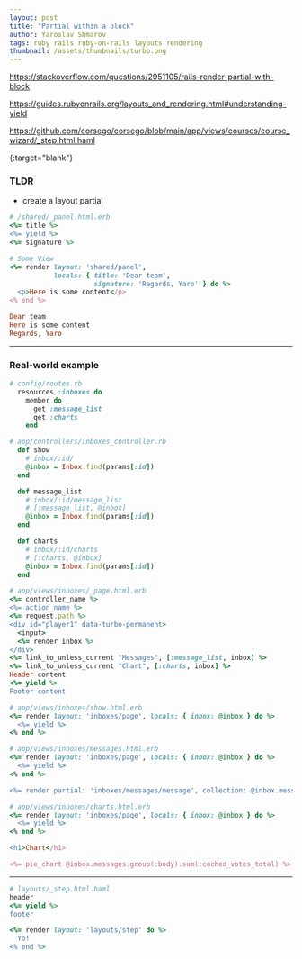 ```yaml
---
layout: post
title: "Partial within a block"
author: Yaroslav Shmarov
tags: ruby rails ruby-on-rails layouts rendering
thumbnail: /assets/thumbnails/turbo.png
---
```


https://stackoverflow.com/questions/2951105/rails-render-partial-with-block

https://guides.rubyonrails.org/layouts_and_rendering.html#understanding-yield

https://github.com/corsego/corsego/blob/main/app/views/courses/course_wizard/_step.html.haml

{:target="blank"}

### TLDR

* create a layout partial
```ruby
# /shared/_panel.html.erb
<%= title %>
<%= yield %>
<%= signature %>
```

```ruby
# Some View
<%= render layout: 'shared/panel',
           locals: { title: 'Dear team',
                     signature: 'Regards, Yaro' } do %>
  <p>Here is some content</p>
<% end %>
```

```ruby
Dear team
Here is some content
Regards, Yaro
```

****

### Real-world example

```ruby
# config/routes.rb
  resources :inboxes do
    member do
      get :message_list
      get :charts
    end
```

```ruby
# app/controllers/inboxes_controller.rb
  def show
    # inbox/:id/
    @inbox = Inbox.find(params[:id])
  end

  def message_list
    # inbox/:id/message_list
    # [:message_list, @inbox]
    @inbox = Inbox.find(params[:id])
  end

  def charts
    # inbox/:id/charts
    # [:charts, @inbox]
    @inbox = Inbox.find(params[:id])
  end
```

```ruby
# app/views/inboxes/_page.html.erb
<%= controller_name %>
<%= action_name %>
<%= request.path %>
<div id="player1" data-turbo-permanent>
  <input>
  <%= render inbox %>
</div>
<%= link_to_unless_current "Messages", [:message_list, inbox] %>
<%= link_to_unless_current "Chart", [:charts, inbox] %>
Header content
<%= yield %>
Footer content
```

```ruby
# app/views/inboxes/show.html.erb
<%= render layout: 'inboxes/page', locals: { inbox: @inbox } do %>
  <%= yield %>
<% end %>
```

```ruby
# app/views/inboxes/messages.html.erb
<%= render layout: 'inboxes/page', locals: { inbox: @inbox } do %>
  <%= yield %>
<% end %>

<%= render partial: 'inboxes/messages/message', collection: @inbox.messages %>
```

```ruby
# app/views/inboxes/charts.html.erb
<%= render layout: 'inboxes/page', locals: { inbox: @inbox } do %>
  <%= yield %>
<% end %>

<h1>Chart</h1>

<%= pie_chart @inbox.messages.group(:body).sum(:cached_votes_total) %>
```

****

```ruby
# layouts/_step.html.haml
header
<%= yield %>
footer
```

```ruby
<%= render layout: 'layouts/step' do %>
  Yo!
<% end %>
```